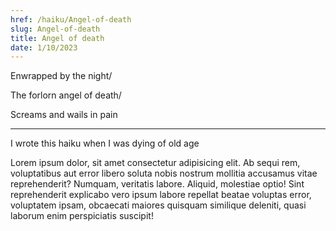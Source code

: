 ```yaml
---
href: /haiku/Angel-of-death
slug: Angel-of-death
title: Angel of death
date: 1/10/2023
---
```


Enwrapped by the night/

The forlorn angel of death/

Screams and wails in pain

---

I wrote this haiku when I was dying of old age

Lorem ipsum dolor, sit amet consectetur adipisicing elit. Ab sequi rem, voluptatibus aut error libero soluta nobis nostrum mollitia accusamus vitae reprehenderit? Numquam, veritatis labore. Aliquid, molestiae optio! Sint reprehenderit explicabo vero ipsum labore repellat beatae voluptas error, voluptatem ipsam, obcaecati maiores quisquam similique deleniti, quasi laborum enim perspiciatis suscipit!
